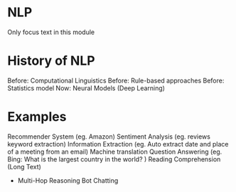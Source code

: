 # NLP
Only focus text in this module
# History of NLP
Before: Computational Linguistics
Before: Rule-based approaches
Before: Statistics model
Now: Neural Models (Deep Learning)

# Examples
Recommender System (eg. Amazon)
Sentiment Analysis (eg. reviews keyword extraction)
Information Extraction (eg. Auto extract date and place of a meeting from an email)
Machine translation
Question Answering (eg. Bing: What is the largest country in the world? )
Reading Comprehension (Long Text)
 - Multi-Hop Reasoning
Bot Chatting

